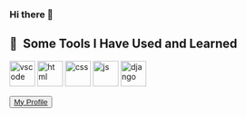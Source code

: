 ### Hi there 👋

<!--
**tAdithyan/tAdithyan** is a ✨ _special_ ✨ repository because its `README.md` (this file) appears on your GitHub profile.

Here are some ideas to get you started:

- 🔭 I’m currently working on ...
- 🌱 I’m currently learning ...
- 👯 I’m looking to collaborate on ...
- 🤔 I’m looking for help with ...
- 💬 Ask me about ...
- 📫 How to reach me: ...
- 😄 Pronouns: ...
- ⚡ Fun fact: ...
-->
<h2> 🚀 &nbsp;Some Tools I Have Used and Learned</h2>
<p align="left">
<img src="https://cdn.jsdelivr.net/gh/devicons/devicon/icons/vscode/vscode-original.svg" alt="vscode" width="45" height="45"/>

 <img src="https://cdn.jsdelivr.net/gh/devicons/devicon@latest/icons/html5/html5-plain-wordmark.svg" alt="html" width="45" height="45" />
 
 <img src="https://cdn.jsdelivr.net/gh/devicons/devicon@latest/icons/css3/css3-original-wordmark.svg" alt="css" width="45" height="45" />
 
 <img src="https://cdn.jsdelivr.net/gh/devicons/devicon@latest/icons/javascript/javascript-plain.svg" alt="js" width="45" height="45" />
 <img src="https://cdn.jsdelivr.net/gh/devicons/devicon@latest/icons/django/django-plain-wordmark.svg" alt="django" width="45" height="45" />
          
          
                          
  


                  
</p>
 <button><a  href="https://portfolio-6b96.vercel.app/" target="_blank">My Profile</a></button>
